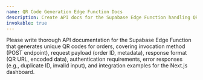 ```yaml
---
name: QR Code Generation Edge Function Docs
description: Create API docs for the Supabase Edge Function handling QR code generation.
invokable: true
---
```


Please write thorough API documentation for the Supabase Edge Function that generates unique QR codes for orders, covering invocation method (POST endpoint), request payload (order ID, metadata), response format (QR URL, encoded data), authentication requirements, error responses (e.g., duplicate ID, invalid input), and integration examples for the Next.js dashboard.